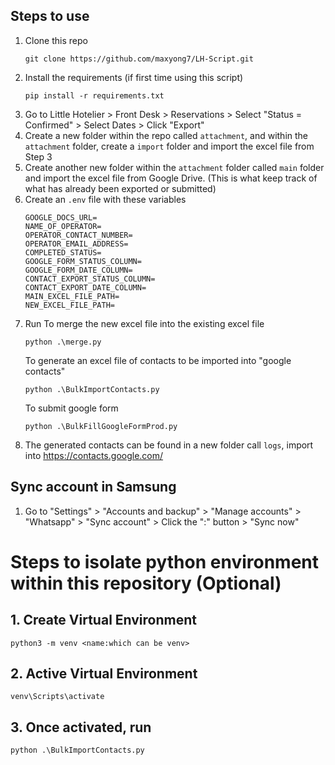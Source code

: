 ## Steps to use
1. Clone this repo
    ```
    git clone https://github.com/maxyong7/LH-Script.git
    ```
2. Install the requirements (if first time using this script)
    ```
    pip install -r requirements.txt
    ```
3. Go to Little Hotelier > Front Desk > Reservations > Select "Status = Confirmed" > Select Dates > Click "Export"
4. Create a new folder within the repo called `attachment`, and within the `attachment` folder, create a `import` folder and import the excel file from Step 3
5. Create another new folder within the `attachment` folder called `main` folder and import the excel file from Google Drive. (This is what keep track of what has already been exported or submitted)
6. Create an `.env` file with these variables
    ```
    GOOGLE_DOCS_URL=
    NAME_OF_OPERATOR=
    OPERATOR_CONTACT_NUMBER=
    OPERATOR_EMAIL_ADDRESS=
    COMPLETED_STATUS=
    GOOGLE_FORM_STATUS_COLUMN=
    GOOGLE_FORM_DATE_COLUMN=
    CONTACT_EXPORT_STATUS_COLUMN=
    CONTACT_EXPORT_DATE_COLUMN=
    MAIN_EXCEL_FILE_PATH=
    NEW_EXCEL_FILE_PATH=
    ```
7. Run
    To merge the new excel file into the existing excel file
    ```
    python .\merge.py
    ```
    To generate an excel file of contacts to be imported into "google contacts"
    ```
    python .\BulkImportContacts.py
    ```
    To submit google form
    ```
    python .\BulkFillGoogleFormProd.py
    ```
8. The generated contacts can be found in a new folder call `logs`, import into https://contacts.google.com/


## Sync account in Samsung
1. Go to "Settings" > "Accounts and backup" > "Manage accounts" > "Whatsapp" > "Sync account" > Click the ":" button > "Sync now"


# Steps to isolate python environment within this repository (Optional)
## 1. Create Virtual Environment
```
python3 -m venv <name:which can be venv>
```
## 2. Active Virtual Environment
```
venv\Scripts\activate
```
## 3. Once activated, run
```
python .\BulkImportContacts.py
```

